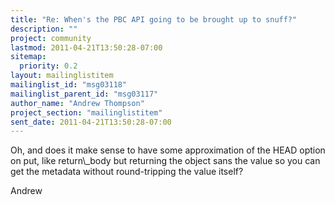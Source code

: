 ```yaml
---
title: "Re: When's the PBC API going to be brought up to snuff?"
description: ""
project: community
lastmod: 2011-04-21T13:50:28-07:00
sitemap:
  priority: 0.2
layout: mailinglistitem
mailinglist_id: "msg03118"
mailinglist_parent_id: "msg03117"
author_name: "Andrew Thompson"
project_section: "mailinglistitem"
sent_date: 2011-04-21T13:50:28-07:00
---
```



Oh, and does it make sense to have some approximation of the HEAD
option on put, like return\\_body but returning the object sans the value
so you can get the metadata without round-tripping the value itself?

Andrew

